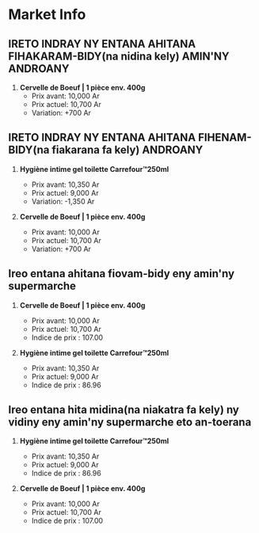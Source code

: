# Market Info

## IRETO INDRAY NY ENTANA AHITANA FIHAKARAM-BIDY(na nidina kely) AMIN'NY ANDROANY

1. **Cervelle de Boeuf | 1 pièce env. 400g**
   - Prix avant: 10,000 Ar
   - Prix actuel: 10,700 Ar
   - Variation: +700 Ar

## IRETO INDRAY NY ENTANA AHITANA FIHENAM-BIDY(na fiakarana fa kely) ANDROANY

1. **Hygiène intime gel toilette Carrefour™250ml**
   - Prix avant: 10,350 Ar
   - Prix actuel: 9,000 Ar
   - Variation: -1,350 Ar

2. **Cervelle de Boeuf | 1 pièce env. 400g**
   - Prix avant: 10,000 Ar
   - Prix actuel: 10,700 Ar
   - Variation: +700 Ar

## Ireo entana ahitana fiovam-bidy eny amin'ny supermarche

1. **Cervelle de Boeuf | 1 pièce env. 400g**
   - Prix avant: 10,000 Ar
   - Prix actuel: 10,700 Ar
   - Indice de prix : 107.00

2. **Hygiène intime gel toilette Carrefour™250ml**
   - Prix avant: 10,350 Ar
   - Prix actuel: 9,000 Ar
   - Indice de prix : 86.96

## Ireo entana hita midina(na niakatra fa kely) ny vidiny eny amin'ny supermarche eto an-toerana

1. **Hygiène intime gel toilette Carrefour™250ml**
   - Prix avant: 10,350 Ar
   - Prix actuel: 9,000 Ar
   - Indice de prix : 86.96

2. **Cervelle de Boeuf | 1 pièce env. 400g**
   - Prix avant: 10,000 Ar
   - Prix actuel: 10,700 Ar
   - Indice de prix : 107.00

